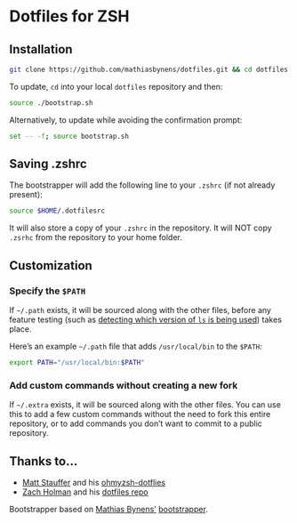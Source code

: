 # Dotfiles for ZSH

## Installation

```bash
git clone https://github.com/mathiasbynens/dotfiles.git && cd dotfiles && ./bootstrap.sh
```

To update, `cd` into your local `dotfiles` repository and then:

```bash
source ./bootstrap.sh
```

Alternatively, to update while avoiding the confirmation prompt:

```bash
set -- -f; source bootstrap.sh
```

## Saving .zshrc

The bootstrapper will add the following line to your `.zshrc` (if not already present):
```bash
source $HOME/.dotfilesrc
``` 
It will also store a copy of your `.zshrc` in the repository. It will NOT copy `.zsrhc` from the repository to your home folder. 

## Customization

### Specify the `$PATH`

If `~/.path` exists, it will be sourced along with the other files, before any feature testing (such as [detecting which version of `ls` is being used](https://github.com/mathiasbynens/dotfiles/blob/aff769fd75225d8f2e481185a71d5e05b76002dc/.aliases#L21-L26)) takes place.

Here’s an example `~/.path` file that adds `/usr/local/bin` to the `$PATH`:

```bash
export PATH="/usr/local/bin:$PATH"
```

### Add custom commands without creating a new fork

If `~/.extra` exists, it will be sourced along with the other files. You can use this to add a few custom commands without the need to fork this entire repository, or to add commands you don’t want to commit to a public repository.


## Thanks to…

* [Matt Stauffer](https://mattstauffer.com/) and his [ohmyzsh-dotflies](https://github.com/mattstauffer/ohmyzsh-dotfiles)
* [Zach Holman](http://zachholman.com) and his [dotfiles repo](https://github.com/holman/dotfiles)

Bootstrapper based on [Mathias Bynens'](https://mathiasbynens.be/) [bootstrapper](https://github.com/mathiasbynens/dotfiles).
